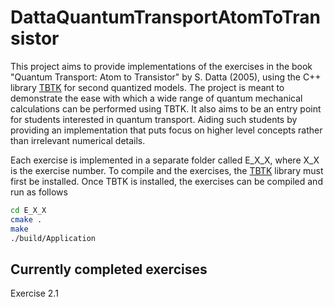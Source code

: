 # DattaQuantumTransportAtomToTransistor

This project aims to provide implementations of the exercises in the book "Quantum Transport: Atom to Transistor" by S. Datta (2005), using the C++ library [TBTK](https://github.com/dafer45/TBTK/) for second quantized models.
The project is meant to demonstrate the ease with which a wide range of quantum mechanical calculations can be performed using TBTK.
It also aims to be an entry point for students interested in quantum transport.
Aiding such students by providing an implementation that puts focus on higher level concepts rather than irrelevant numerical details.

Each exercise is implemented in a separate folder called E_X_X, where X_X is the exercise number.
To compile and the exercises, the [TBTK](https://github.com/dafer45/TBTK/) library must first be installed.
Once TBTK is installed, the exercises can be compiled and run as follows
```bash
cd E_X_X
cmake .
make
./build/Application
```

## Currently completed exercises
Exercise 2.1
